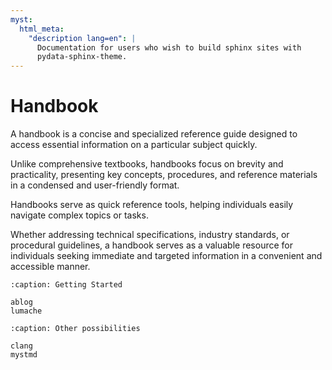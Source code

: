 ```yaml
---
myst:
  html_meta:
    "description lang=en": |
      Documentation for users who wish to build sphinx sites with
      pydata-sphinx-theme.
---
```


# Handbook

A handbook is a concise and specialized reference guide designed to access essential information on a particular subject quickly. 

Unlike comprehensive textbooks, handbooks focus on brevity and practicality, presenting key concepts, procedures, and reference materials in a condensed and user-friendly format.

Handbooks serve as quick reference tools, helping individuals easily navigate complex topics or tasks. 

Whether addressing technical specifications, industry standards, or procedural guidelines, a handbook serves as a valuable resource for individuals seeking immediate and targeted information in a convenient and accessible manner.

```{toctree}
:caption: Getting Started

ablog
lumache
```

```{toctree}
:caption: Other possibilities 

clang
mystmd
```